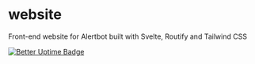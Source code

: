 # website
Front-end website for Alertbot built with Svelte, Routify and Tailwind CSS

[![Better Uptime Badge](https://betteruptime.com/status-badges/v1/monitor/fw85.svg)](https://betteruptime.com/?utm_source=status_badge)
